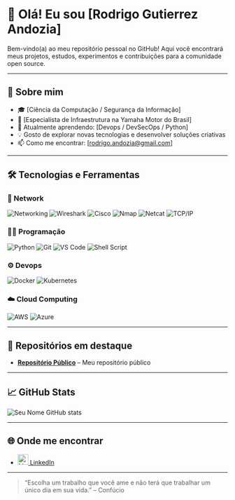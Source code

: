 # 👋 Olá! Eu sou [Rodrigo Gutierrez Andozia]

Bem-vindo(a) ao meu repositório pessoal no GitHub! Aqui você encontrará meus projetos, estudos, experimentos e contribuições para a comunidade open source.

---

## 🚀 Sobre mim

- 🎓 [Ciência da Computação / Segurança da Informação]
- 💼 [Especialista de Infraestrutura na Yamaha Motor do Brasil]
- 🌱 Atualmente aprendendo: [Devops / DevSecOps / Python]
- 💡 Gosto de explorar novas tecnologias e desenvolver soluções criativas
- 📫 Como me encontrar: [rodrigo.andozia@gmail.com]

---

## 🛠️ Tecnologias e Ferramentas

### 🔌 Network
![Networking](https://img.shields.io/badge/-Networking-007396?style=flat&logo=datadog&logoColor=white)
![Wireshark](https://img.shields.io/badge/-Wireshark-1679A7?logo=wireshark&logoColor=white&style=flat)
![Cisco](https://img.shields.io/badge/-Cisco-1BA0D7?logo=cisco&logoColor=white&style=flat)
![Nmap](https://img.shields.io/badge/-Nmap-004370?style=flat&logo=gnubash&logoColor=white)
![Netcat](https://img.shields.io/badge/-Netcat-000000?style=flat&logo=powerbi&logoColor=white)
![TCP/IP](https://img.shields.io/badge/-TCP/IP-00599C?style=flat&logo=protocols&logoColor=white)

### 🧑‍💻 Programação
![Python](https://img.shields.io/badge/-Python-3776AB?logo=python&logoColor=white&style=flat)
![Git](https://img.shields.io/badge/-Git-F05032?logo=git&logoColor=white&style=flat)
![VS Code](https://img.shields.io/badge/-VS%20Code-007ACC?logo=visual-studio-code&logoColor=white&style=flat)
![Shell Script](https://img.shields.io/badge/-Shell%20Script-121011?logo=gnu-bash&logoColor=white&style=flat)

### ⚙️ Devops
![Docker](https://img.shields.io/badge/-Docker-2496ED?logo=docker&logoColor=white&style=flat)
![Kubernetes](https://img.shields.io/badge/-Kubernetes-326CE5?logo=kubernetes&logoColor=white&style=flat)

### ☁️ Cloud Computing
![AWS](https://img.shields.io/badge/-AWS-232F3E?logo=amazon-aws&logoColor=white&style=flat)
![Azure](https://img.shields.io/badge/-Azure-0078D4?logo=microsoft-azure&logoColor=white&style=flat)






<!-- Adicione ou remova tecnologias conforme sua stack -->

---

## 📂 Repositórios em destaque

- [**Repositório Público**](https://github.com/randozia/repo_public) – Meu repositório público

---

## 📈 GitHub Stats

![Seu Nome GitHub stats](https://github-readme-stats.vercel.app/api?username=randozia&show_icons=true&theme=default)

---

## 🌐 Onde me encontrar

- [<img src="https://cdn.jsdelivr.net/gh/devicons/devicon/icons/linkedin/linkedin-original.svg" alt="LinkedIn" width="24"/> LinkedIn](https://www.linkedin.com/in/rodrigo-gutierrez-andozia-16589320/)

---

> “Escolha um trabalho que você ame e não terá que trabalhar um único dia em sua vida.” – Confúcio


